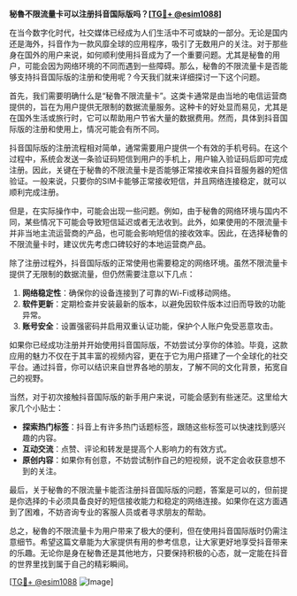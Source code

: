 **秘魯不限流量卡可以注册抖音国际版吗？[[TG💪+ @esim1088](https://t.me/s/esim1088)]**

在当今数字化时代，社交媒体已经成为人们生活中不可或缺的一部分。无论是国内还是海外，抖音作为一款风靡全球的应用程序，吸引了无数用户的关注。对于那些身在国外的用户来说，如何顺利使用抖音成为了一个重要问题。尤其是秘鲁的用户，可能会因为网络环境的不同而遇到一些障碍。那么，秘魯的不限流量卡是否能够支持抖音国际版的注册和使用呢？今天我们就来详细探讨一下这个问题。

首先，我们需要明确什么是“秘魯不限流量卡”。这类卡通常是由当地的电信运营商提供的，旨在为用户提供无限制的数据流量服务。这种卡的好处显而易见，尤其是在国外生活或旅行时，它可以帮助用户节省大量的数据费用。然而，具体到抖音国际版的注册和使用上，情况可能会有所不同。

抖音国际版的注册流程相对简单，通常需要用户提供一个有效的手机号码。在这个过程中，系统会发送一条验证码短信到用户的手机上，用户输入验证码后即可完成注册。因此，关键在于秘魯的不限流量卡是否能够正常接收来自抖音服务器的短信验证。一般来说，只要你的SIM卡能够正常接收短信，并且网络连接稳定，就可以顺利完成注册。

但是，在实际操作中，可能会出现一些问题。例如，由于秘魯的网络环境与国内不同，某些情况下可能会导致短信延迟或者无法收到。此外，如果使用的不限流量卡并非当地主流运营商的产品，也可能会影响短信的接收效率。因此，在选择秘魯的不限流量卡时，建议优先考虑口碑较好的本地运营商产品。

除了注册过程外，抖音国际版的正常使用也需要稳定的网络环境。虽然不限流量卡提供了无限制的数据流量，但仍然需要注意以下几点：

1. **网络稳定性**：确保你的设备连接到了可靠的Wi-Fi或移动网络。
2. **软件更新**：定期检查并安装最新的版本，以避免因软件版本过旧而导致的功能异常。
3. **账号安全**：设置强密码并启用双重认证功能，保护个人账户免受恶意攻击。

如果你已经成功注册并开始使用抖音国际版，不妨尝试分享你的体验。毕竟，这款应用的魅力不仅在于其丰富的视频内容，更在于它为用户搭建了一个全球化的社交平台。通过抖音，你可以结识来自世界各地的朋友，了解不同的文化背景，拓宽自己的视野。

当然，对于初次接触抖音国际版的新手用户来说，可能会感到有些迷茫。这里给大家几个小贴士：

- **探索热门标签**：抖音上有许多热门话题标签，跟随这些标签可以快速找到感兴趣的内容。
- **互动交流**：点赞、评论和转发是提高个人影响力的有效方式。
- **原创内容**：如果你有创意，不妨尝试制作自己的短视频，说不定会收获意想不到的关注。

最后，关于秘魯的不限流量卡能否注册抖音国际版的问题，答案是可以的，但前提是你选择的卡必须具备良好的短信接收能力和稳定的网络连接。如果你在这方面遇到了困难，不妨咨询专业的客服人员或者寻求朋友的帮助。

总之，秘魯的不限流量卡为用户带来了极大的便利，但在使用抖音国际版时仍需注意细节。希望这篇文章能为大家提供有用的参考信息，让大家更好地享受抖音带来的乐趣。无论你是身在秘魯还是其他地方，只要保持积极的心态，就一定能在抖音的世界里找到属于自己的精彩瞬间。

[[TG💪+ @esim1088](https://t.me/s/esim1088) ![Image](https://i.postimg.cc/4NQfJmqS/Snipaste-2025-05-13-00-14-12.png)]